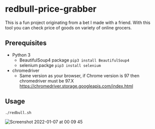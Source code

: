# redbull-price-grabber
This is a fun project originating from a bet I made with a friend. With this tool you can check price of goods on variety of online grocers.

## Prerequisites
- Python 3
  - BeautifulSoup4 package `pip3 install BeautifulSoup4`
  - selenium packge `pip3 install selenium`
- chromedriver
  - Same version as your browser, if Chrome version is 97 then chromedriver must be 97.X https://chromedriver.storage.googleapis.com/index.html
## Usage
`./redbull.sh`

![Screenshot 2022-01-07 at 00 09 45](https://user-images.githubusercontent.com/46573198/148452871-1e94d0fa-f31c-4745-91de-a7b76fdd1b01.png)

